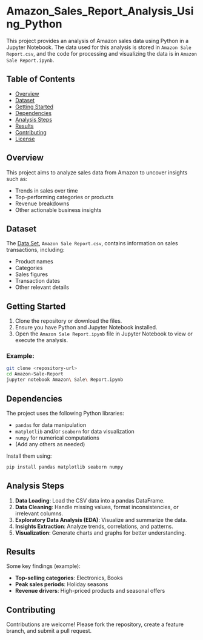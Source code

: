 # Amazon_Sales_Report_Analysis_Using_Python

This project provides an analysis of Amazon sales data using Python in a Jupyter Notebook. The data used for this analysis is stored in `Amazon Sale Report.csv`, and the code for processing and visualizing the data is in `Amazon Sale Report.ipynb`.

## Table of Contents
- [Overview](#overview)
- [Dataset](#dataset)
- [Getting Started](#getting-started)
- [Dependencies](#dependencies)
- [Analysis Steps](#analysis-steps)
- [Results](#results)
- [Contributing](#contributing)
- [License](#license)

## Overview

This project aims to analyze sales data from Amazon to uncover insights such as:
- Trends in sales over time
- Top-performing categories or products
- Revenue breakdowns
- Other actionable business insights

## Dataset

The [Data Set](https://github.com/Vishal3550/Python_Amazon_Sales_Analysis/blob/main/Amazon%20Sale%20Report.csv), `Amazon Sale Report.csv`, contains information on sales transactions, including:
- Product names
- Categories
- Sales figures
- Transaction dates
- Other relevant details

## Getting Started

1. Clone the repository or download the files.
2. Ensure you have Python and Jupyter Notebook installed.
3. Open the `Amazon Sale Report.ipynb` file in Jupyter Notebook to view or execute the analysis.

### Example:
```bash
git clone <repository-url>
cd Amazon-Sale-Report
jupyter notebook Amazon\ Sale\ Report.ipynb
```

## Dependencies

The project uses the following Python libraries:
- `pandas` for data manipulation
- `matplotlib` and/or `seaborn` for data visualization
- `numpy` for numerical computations
- (Add any others as needed)

Install them using:
```bash
pip install pandas matplotlib seaborn numpy
```

## Analysis Steps

1. **Data Loading**: Load the CSV data into a pandas DataFrame.
2. **Data Cleaning**: Handle missing values, format inconsistencies, or irrelevant columns.
3. **Exploratory Data Analysis (EDA)**: Visualize and summarize the data.
4. **Insights Extraction**: Analyze trends, correlations, and patterns.
5. **Visualization**: Generate charts and graphs for better understanding.

## Results

Some key findings (example):
- **Top-selling categories**: Electronics, Books
- **Peak sales periods**: Holiday seasons
- **Revenue drivers**: High-priced products and seasonal offers

## Contributing

Contributions are welcome! Please fork the repository, create a feature branch, and submit a pull request.

